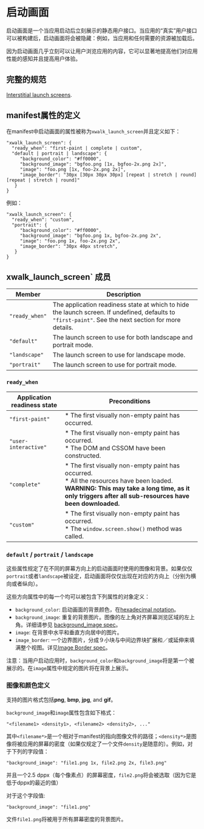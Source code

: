 # 启动画面

启动画面是一个当应用启动后立刻展示的静态用户接口。当应用的“真实”用户接口可以被构建后，启动画面将会被隐藏：例如，当应用和任何需要的资源被加载后。

因为启动画面几乎立刻可以让用户浏览应用的内容，它可以显著地提高他们对应用性能的感知并且提高用户体验。

## 完整的规范

[Interstitial launch screens](https://docs.google.com/a/intel.com/document/d/17PuNuHRTQuREUpaCvj-eEx7uYi2avd-VW-oaMXMpvwo/edit).

## manifest属性的定义

在manifest中启动画面的属性被称为`xwalk_launch_screen`并且定义如下：

    "xwalk_launch_screen": {
      "ready_when": "first-paint | complete | custom",
      "default | portrait | landscape": {
         "background_color": "#ff0000",
         "background_image": "bgfoo.png [1x, bgfoo-2x.png 2x]",
         "image": "foo.png [1x, foo-2x.png 2x]",
         "image_border": "30px [30px 30px 30px] [repeat | stretch | round] [repeat | stretch | round]"
       }
    }

例如：

    "xwalk_launch_screen": {
      "ready_when": "custom",
      "portrait": {
         "background_color": "#ff0000",
         "background_image": "bgfoo.png 1x, bgfoo-2x.png 2x",
         "image": "foo.png 1x, foo-2x.png 2x",
         "image_border": "30px 40px stretch",
       }
    }

## xwalk_launch_screen` 成员

|Member | Description|
|---|---|
|`"ready_when"` |  The application readiness state at which to hide the launch screen. If undefined, defaults to `"first-paint"`. See the next section for more details.|
|`"default"` | The launch screen to use for both landscape and portrait mode.|
|`"landscape"` | The launch screen to use for landscape mode.|
|`"portrait"` | The launch screen to use for portrait mode.|

### `ready_when`

Application readiness state | Preconditions
--- | ---
`"first-paint"` | * The first visually non-empty paint has occurred.
`"user-interactive"` | * The first visually non-empty paint has occurred.<br>* The DOM and CSSOM have been constructed.
`"complete"` | * The first visually non-empty paint has occurred. <br>* All the resources have been loaded.<br> **WARNING: This may take a long time, as it only triggers after all sub-resources have been downloaded.**
`"custom"` | * The first visually non-empty paint has occurred. <br>* The ```window.screen.show()``` method was called.

### `default` / `portrait` / `landscape`

这些属性规定了在不同的屏幕方向上的启动画面时使用的图像和背景。如果仅仅`portrait`或者`landscape`被设定，启动画面将仅仅出现在对应的方向上（分别为横向或者纵向）。

这些方向属性中的每一个均可以被包含下列属性的对象定义：

* `background_color`: 启动画面的背景颜色，在[hexadecimal notation](http://www.w3.org/TR/css3-color/#rgb-color)。
* `background_image`: 重复的背景图片。图像的左上角对齐屏幕浏览区域的左上角。详细请参见 [background_image spec](https://docs.google.com/a/intel.com/document/d/17PuNuHRTQuREUpaCvj-eEx7uYi2avd-VW-oaMXMpvwo/edit?pli=1#heading=h.p51ynj4nuqv7)。
* `image`: 在背景中水平和垂直方向居中的图片。
* `image_border`: 一个边界图片，分成９小块与中间边界块扩展和／或延伸来填满整个视图。详见[Image Border spec](https://docs.google.com/a/intel.com/document/d/17PuNuHRTQuREUpaCvj-eEx7uYi2avd-VW-oaMXMpvwo/edit?pli=1#heading=h.rq1ayw778vp6)。

注意：当用户启动应用时，`background_color`和`background_image`将是第一个被展示的。在`image`属性中规定的图片将在背景上展示。

### 图像和颜色定义

支持的图片格式包括**png**, **bmp**, **jpg**, and **gif**。

`background_image`和`image`属性包含如下格式：

    "<filename1> <density1>, <filename2> <density2>, ..."

其中`<filename*>`是一个相对于manifest的指向图像文件的路径；`<density*>`是图像将被应用的屏幕的密度（如果仅规定了一个文件`density`是随意的）。例如，对于下列的字段值：

    "background_image": "file1.png 1x, file2.png 2x, file3.png"

并且一个2.5 dppx（每个像素点）的屏幕密度，`file2.png`将会被选取（因为它是低于dppx的最近的值）

对于这个字段值:

    "background_image": "file1.png"

文件`file1.png`将被用于所有屏幕密度的背景图片。
